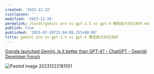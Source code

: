 ```yaml
---
created: '2023-12-22'
cssclasses: ''
modified: '2023-12-26'
permalink: /Cards/gemini pro vs gpt-3.5 vs gpt-4 模型能力对比测评.md
publish: true
published: '2025-07-29T23:04:09.253+08:00'
title: gemini pro vs gpt-3.5 vs gpt-4 模型能力对比测评
---
```

[Google launched Gemini. Is it better than GPT-4? - ChatGPT - OpenAI Developer Forum](https://community.openai.com/t/google-launched-gemini-is-it-better-than-gpt-4/546519)

![Pasted image 20231222181551](https://pub-pic.oldwinter.top/2025/06/9683669ad69fa9ed7e86c1869f96d82a.png)